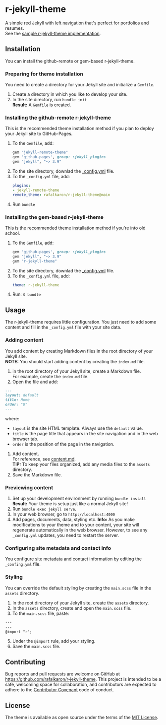 # r-jekyll-theme
A simple red Jekyll with left navigation that's perfect for portfolios and resumes.  
See the [sample r-jekyll-theme implementation](https://rafalkaron.github.io/r-jekyll-theme).

## Installation
You can install the github-remote or gem-based r-jekyll-theme.

### Preparing for theme installation
You need to create a directory for your Jekyll site and initialize a `Gemfile`.

1. Create a directory in which you like to develop your site.
1. In the site directory, run `bundle init`  
**Result:** A `Gemfile` is created.

### Installing the github-remote r-jekyll-theme
This is the recommended theme installation method if you plan to deploy your Jekyll site to GitHub-Pages.

1. To the `Gemfile`, add: 
    ```ruby
    gem "jekyll-remote-theme"
    gem 'github-pages', group: :jekyll_plugins
    gem "jekyll", "~> 3.9"
    ```
2. To the site directory, downlad the [_config.yml](https://raw.githubusercontent.com/rafalkaron/r-jekyll-theme/main/_config.yml) file.
3. To the `_config.yml` file, add:
    ```yaml
    plugins:
    - jekyll-remote-theme
    remote_theme: rafalkaron/r-jekyll-theme@main
    ```
4. Run `bundle`

### Installing the gem-based r-jekyll-theme
This is the recommended theme installation method if you're into old school.

 1. To the `Gemfile`, add:
    ```ruby
    gem 'github-pages', group: :jekyll_plugins
    gem "jekyll", "~> 3.9"
    gem "r-jekyll-theme"
    ```
 2. To the site directory, downlad the [_config.yml](https://raw.githubusercontent.com/rafalkaron/r-jekyll-theme/main/_config.yml) file.
 2. To the `_config.yml` file, add:
    ```yaml
    theme: r-jekyll-theme
    ```
 3. Run: `$ bundle`

## Usage
The r-jekyll-theme requires little configuration. You just need to add some content and fill in the `_config.yml` file with your site data.

### Adding content
You add content by creating Markdown files in the root directory of your Jekyll site.  
**NOTE:** You should start adding content by creating the `index.md` file.

1. in the root directory of your Jekyll site, create a Markdown file.  
For example, create the `index.md` file.
1. Open the file and add:
```markdown
---
layout: default
title: Home
order: "0"
---
```
where:
 * `layout` is the site HTML template. Always use the `default` value.
 * `title` is the page title that appears in the site navigation and in the web browser tab.
 * `order` is the position of the page in the navigation.
1. Add content.  
For reference, see [content.md](https://raw.githubusercontent.com/rafalkaron/r-jekyll-theme/main/content.md).  
**TIP:** To keep your files organized, add any media files to the `assets` directory.
1. Save the Markdown file.

### Previewing content
1. Set up your development environment by running `bundle install`  
**Result:** Your theme is setup just like a normal Jekyll site!
2. Run `bundle exec jekyll serve`.
3. In your web browser, go to `http://localhost:4000`
4. Add pages, documents, data, styling etc.
**Info:** As you make modifications to your theme and to your content, your site will regenerate automatically in the web browser. However, to see any `_config.yml` updates, you need to restart the server.

### Configuring site metadata and contact info
You configure site metadata and contact information by editing the `_confing.yml` file.

### Styling
You can override the default styling by creating the `main.scss` file in the `assets` directory.

1. In the root directory of your Jekyll site, create the `assets` directory.
2. In the `assets` directory, create and open the `main.scss` file.
3. To the `main.scss` file, paste:
```scss
---
---
@import "r";
```
5. Under the `@import` rule, add your styling.
4. Save the `main.scss` file.

## Contributing
Bug reports and pull requests are welcome on GitHub at https://github.com/rafalkaron/r-jekyll-theme. This project is intended to be a safe, welcoming space for collaboration, and contributors are expected to adhere to the [Contributor Covenant](http://contributor-covenant.org) code of conduct.

## License
The theme is available as open source under the terms of the [MIT License](https://opensource.org/licenses/MIT).